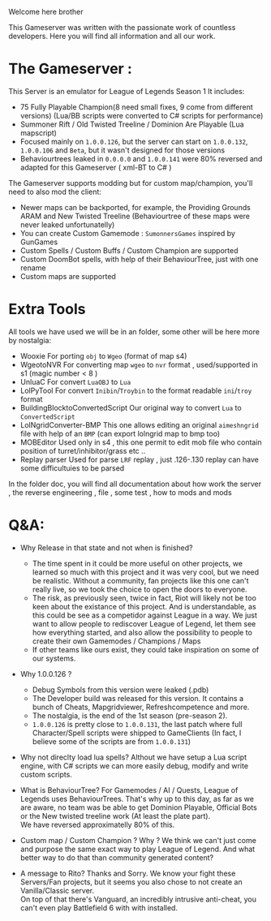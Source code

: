 Welcome here brother

This Gameserver was written with the passionate work of countless developers.
Here you will find all information and all our work.

# The Gameserver : 

This Server is an emulator for League of Legends Season 1 
It includes: 
- 75 Fully Playable Champion(8 need small fixes, 9 come from different versions) (Lua/BB scripts were converted to C# scripts for performance)
- Summoner Rift / Old Twisted Treeline / Dominion Are Playable (Lua mapscript)
- Focused mainly on `1.0.0.126`, but the server can start on `1.0.0.132`, `1.0.0.106` and `Beta`, but it wasn't designed for those versions
- Behaviourtrees leaked in `0.0.0.0` and `1.0.0.141` were 80% reversed and adapted for this Gameserver ( xml-BT to C# ) 

The Gameserver supports modding but for custom map/champion, you'll need to also mod the client: 

- Newer maps can be backported, for example, the Providing Grounds ARAM and New Twisted Treeline (Behaviourtree of these maps were never leaked unfortunatelly) 
- You can create Custom Gamemode : `SumonnersGames` inspired by GunGames 
- Custom Spells / Custom Buffs / Custom Champion are supported 
- Custom DoomBot spells, with help of their BehaviourTree, just with one rename 
- Custom maps are supported 

# Extra Tools

All tools we have used we will be in an folder, some other will be here more by nostalgia: 

- Wooxie
	For porting `obj` to `Wgeo` (format of map s4)
- WgeotoNVR
	For converting map `wgeo` to `nvr` format , used/supported in s1 (magic number < 8 )
- UnluaC
	For convert `LuaOBJ` to `Lua`
- LolPyTool
	For convert `Inibin`/`Troybin` to the format readable `ini`/`troy` format
- BuildingBlocktoConvertedScript
	Our original way to convert `Lua` to `ConvertedScript`
- LolNgridConverter-BMP
	This one allows editing an original `aimeshngrid` file with help of an `BMP` (can export lolngrid map to bmp too)
- MOBEditor
	Used only in s4 , this one permit to edit mob file who contain position of turret/inhibitor/grass etc .. 
- Replay parser
	Used for parse `LRF` replay , just .126-.130 replay can have some difficultuies to be parsed 


In the folder doc, you will find all documentation about how work the server , the reverse engineering , file  , some test , how to mods and mods 

# Q&A: 

* Why Release in that state and not when is finished? 
    - The time spent in it could be more useful on other projects, we learned so much with this project and it was very cool, but we need be realistic.
	Without a community, fan projects like this one can't really live, so we took the choice to open the doors to everyone.
    - The risk, as previously seen, twice in fact, Riot will likely not be too keen about the existance of this project.
	And is understandable, as this could be see as a competidor against League in a way.
	We just want to allow people to rediscover League of Legend, let them see how everything started, and also allow the possibility to people to create their own Gamemodes / Champions / Maps 
    - If other teams like ours exist, they could take inspiration on some of our systems. 


* Why 1.0.0.126 ?
    - Debug Symbols from this version were leaked (.pdb) 
    - The Developer build was released for this version. It contains a bunch of Cheats, Mapgridviewer, Refreshcompetence and more. 
    - The nostalgia, is the end of the 1st season (pre-season 2).
	- `1.0.0.126` is pretty close to `1.0.0.131`, the last patch where full Character/Spell scripts were shipped to GameClients (In fact, I believe some of the scripts are from `1.0.0.131`)

* Why not direclty load lua spells? 
Althout we have setup a Lua script engine, with C# scripts we can more easily debug, modify and write custom scripts.

* What is BehaviourTree? 
For Gamemodes / AI / Quests, League of Legends uses BehaviourTrees.
That's why up to this day, as far as we are aware, no team was be able to get Dominion Playable, Official Bots or the New twisted treeline work (At least the plate part).\
We have reversed approximatelly 80% of this.

* Custom map / Custom Champion ? Why ? 
We think we can't just come and purpose the same exact way to play League of Legend.
And what better way to do that than community generated content?

* A message to Rito? 
Thanks and Sorry.
We know your fight these Servers/Fan projects, but it seems you also chose to not create an Vanilla/Classic server.\
On top of that there's Vanguard, an incredibly intrusive anti-cheat, you can't even play Battlefield 6 with with installed.